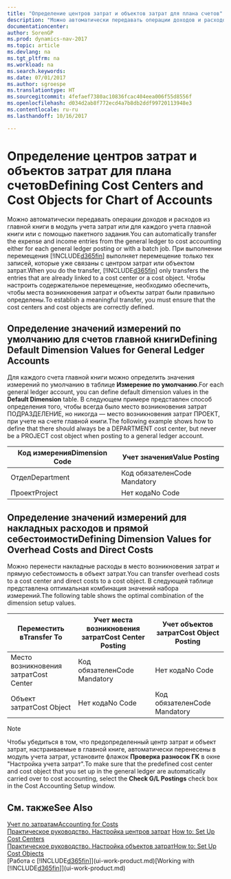 ```yaml
---
title: "Определение центров затрат и объектов затрат для плана счетов"
description: "Можно автоматически передавать операции доходов и расходов из главной книги в модуль учета затрат или для каждого учета главной книги или с помощью пакетного задания. При выполнении перемещения система выполняет перемещение только тех записей, которые уже связаны с центром затрат или объектом затрат. Чтобы настроить содержательное перемещение, необходимо обеспечить, чтобы места возникновения затрат и объекты затрат были правильно определены."
documentationcenter: 
author: SorenGP
ms.prod: dynamics-nav-2017
ms.topic: article
ms.devlang: na
ms.tgt_pltfrm: na
ms.workload: na
ms.search.keywords: 
ms.date: 07/01/2017
ms.author: sgroespe
ms.translationtype: HT
ms.sourcegitcommit: 4fefaef7380ac10836fcac404eea006f55d8556f
ms.openlocfilehash: d034d2ab8f772ecd4a7b8db2ddf99720113948e3
ms.contentlocale: ru-ru
ms.lasthandoff: 10/16/2017

---
```

# <a name="defining-cost-centers-and-cost-objects-for-chart-of-accounts"></a><span data-ttu-id="97c05-105">Определение центров затрат и объектов затрат для плана счетов</span><span class="sxs-lookup"><span data-stu-id="97c05-105">Defining Cost Centers and Cost Objects for Chart of Accounts</span></span>
<span data-ttu-id="97c05-106">Можно автоматически передавать операции доходов и расходов из главной книги в модуль учета затрат или для каждого учета главной книги или с помощью пакетного задания.</span><span class="sxs-lookup"><span data-stu-id="97c05-106">You can automatically transfer the expense and income entries from the general ledger to cost accounting either for each general ledger posting or with a batch job.</span></span> <span data-ttu-id="97c05-107">При выполнении перемещения [!INCLUDE[d365fin](includes/d365fin_md.md)] выполняет перемещение только тех записей, которые уже связаны с центром затрат или объектом затрат.</span><span class="sxs-lookup"><span data-stu-id="97c05-107">When you do the transfer, [!INCLUDE[d365fin](includes/d365fin_md.md)] only transfers the entries that are already linked to a cost center or a cost object.</span></span> <span data-ttu-id="97c05-108">Чтобы настроить содержательное перемещение, необходимо обеспечить, чтобы места возникновения затрат и объекты затрат были правильно определены.</span><span class="sxs-lookup"><span data-stu-id="97c05-108">To establish a meaningful transfer, you must ensure that the cost centers and cost objects are correctly defined.</span></span>  

## <a name="defining-default-dimension-values-for-general-ledger-accounts"></a><span data-ttu-id="97c05-109">Определение значений измерений по умолчанию для счетов главной книги</span><span class="sxs-lookup"><span data-stu-id="97c05-109">Defining Default Dimension Values for General Ledger Accounts</span></span>  
<span data-ttu-id="97c05-110">Для каждого счета главной книги можно определить значения измерений по умолчанию в таблице **Измерение по умолчанию**.</span><span class="sxs-lookup"><span data-stu-id="97c05-110">For each general ledger account, you can define default dimension values in the **Default Dimension** table.</span></span> <span data-ttu-id="97c05-111">В следующем примере представлен способ определения того, чтобы всегда было место возникновения затрат ПОДРАЗДЕЛЕНИЕ, но никогда — место возникновения затрат ПРОЕКТ, при учете на счете главной книги.</span><span class="sxs-lookup"><span data-stu-id="97c05-111">The following example shows how to define that there should always be a DEPARTMENT cost center, but never be a PROJECT cost object when posting to a general ledger account.</span></span>  

|<span data-ttu-id="97c05-112">**Код измерения**</span><span class="sxs-lookup"><span data-stu-id="97c05-112">**Dimension Code**</span></span>|<span data-ttu-id="97c05-113">**Учет значения**</span><span class="sxs-lookup"><span data-stu-id="97c05-113">**Value Posting**</span></span>|  
|------------------------------------------|-----------------------------------------|  
|<span data-ttu-id="97c05-114">Отдел</span><span class="sxs-lookup"><span data-stu-id="97c05-114">Department</span></span>|<span data-ttu-id="97c05-115">Код обязателен</span><span class="sxs-lookup"><span data-stu-id="97c05-115">Code Mandatory</span></span>|  
|<span data-ttu-id="97c05-116">Проект</span><span class="sxs-lookup"><span data-stu-id="97c05-116">Project</span></span>|<span data-ttu-id="97c05-117">Нет кода</span><span class="sxs-lookup"><span data-stu-id="97c05-117">No Code</span></span>|  

## <a name="defining-dimension-values-for-overhead-costs-and-direct-costs"></a><span data-ttu-id="97c05-118">Определение значений измерений для накладных расходов и прямой себестоимости</span><span class="sxs-lookup"><span data-stu-id="97c05-118">Defining Dimension Values for Overhead Costs and Direct Costs</span></span>  
 <span data-ttu-id="97c05-119">Можно перенести накладные расходы в место возникновения затрат и прямую себестоимость в объект затрат.</span><span class="sxs-lookup"><span data-stu-id="97c05-119">You can transfer overhead costs to a cost center and direct costs to a cost object.</span></span> <span data-ttu-id="97c05-120">В следующей таблице представлена оптимальная комбинация значений набора измерений.</span><span class="sxs-lookup"><span data-stu-id="97c05-120">The following table shows the optimal combination of the dimension setup values.</span></span>  

|<span data-ttu-id="97c05-121">Переместить в</span><span class="sxs-lookup"><span data-stu-id="97c05-121">Transfer To</span></span>|<span data-ttu-id="97c05-122">Учет места возникновения затрат</span><span class="sxs-lookup"><span data-stu-id="97c05-122">Cost Center Posting</span></span>|<span data-ttu-id="97c05-123">Учет объектов затрат</span><span class="sxs-lookup"><span data-stu-id="97c05-123">Cost Object Posting</span></span>|  
|-----------------|-------------------------|-------------------------|  
|<span data-ttu-id="97c05-124">Место возникновения затрат</span><span class="sxs-lookup"><span data-stu-id="97c05-124">Cost Center</span></span>|<span data-ttu-id="97c05-125">Код обязателен</span><span class="sxs-lookup"><span data-stu-id="97c05-125">Code Mandatory</span></span>|<span data-ttu-id="97c05-126">Нет кода</span><span class="sxs-lookup"><span data-stu-id="97c05-126">No Code</span></span>|  
|<span data-ttu-id="97c05-127">Объект затрат</span><span class="sxs-lookup"><span data-stu-id="97c05-127">Cost Object</span></span>|<span data-ttu-id="97c05-128">Нет кода</span><span class="sxs-lookup"><span data-stu-id="97c05-128">No Code</span></span>|<span data-ttu-id="97c05-129">Код обязателен</span><span class="sxs-lookup"><span data-stu-id="97c05-129">Code Mandatory</span></span>|  

> [!NOTE]  
>  <span data-ttu-id="97c05-130">Чтобы убедиться в том, что предопределенный центр затрат и объект затрат, настраиваемые в главной книге, автоматически перенесены в модуль учета затрат, установите флажок **Проверка разносок ГК** в окне "Настройка учета затрат".</span><span class="sxs-lookup"><span data-stu-id="97c05-130">To make sure that the predefined cost center and cost object that you set up in the general ledger are automatically carried over to cost accounting, select the **Check G/L Postings** check box in the Cost Accounting Setup window.</span></span>  

## <a name="see-also"></a><span data-ttu-id="97c05-131">См. также</span><span class="sxs-lookup"><span data-stu-id="97c05-131">See Also</span></span>  
[<span data-ttu-id="97c05-132">Учет по затратам</span><span class="sxs-lookup"><span data-stu-id="97c05-132">Accounting for Costs</span></span>](finance-manage-cost-accounting.md)  
<span data-ttu-id="97c05-133">[Практическое руководство. Настройка центров затрат](finance-how-to-set-up-cost-centers.md) </span><span class="sxs-lookup"><span data-stu-id="97c05-133">[How to: Set Up Cost Centers](finance-how-to-set-up-cost-centers.md) </span></span>  
[<span data-ttu-id="97c05-134">Практическое руководство. Настройка объектов затрат</span><span class="sxs-lookup"><span data-stu-id="97c05-134">How to: Set Up Cost Objects</span></span>](finance-how-to-set-up-cost-objects.md)  
<span data-ttu-id="97c05-135">[Работа с [!INCLUDE[d365fin](includes/d365fin_md.md)]](ui-work-product.md)</span><span class="sxs-lookup"><span data-stu-id="97c05-135">[Working with [!INCLUDE[d365fin](includes/d365fin_md.md)]](ui-work-product.md)</span></span>

